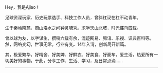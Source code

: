 
Hey，我是Ajiao！

足球资深玩家、历史玩票选手、科技工作人员，曾斜杠现在杠不动青年。

生于秦岭南麓，商山洛水之间钟灵毓秀。求学天山北坡，时光荏苒四载。

曾以球为友，以字谋生，撰稿六载有余，混迹网易、腾讯、乐视、识典百科等。然，网络变幻，世事无常，行业有变。14年入渭，创新局开新篇。

其，极爱繁华，好精舍、好美婢、好鲜衣、好美食、好豪车，爱生活，热爱所有一切美好的事物。于此，分享工作、生活、学习，及日常点滴……

---